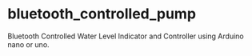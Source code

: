 # bluetooth_controlled_pump
Bluetooth Controlled Water Level Indicator and Controller using Arduino nano or uno.
